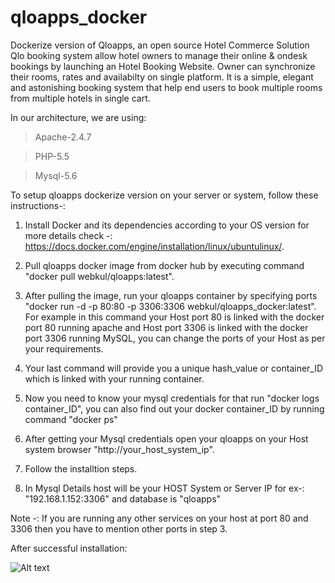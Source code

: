 # qloapps_docker
Dockerize version of Qloapps, an open source Hotel Commerce Solution
Qlo booking system allow hotel owners to manage their online & ondesk bookings by launching an Hotel Booking Website. Owner can synchronize their rooms, rates and availabilty on single platform. It is a simple, elegant and astonishing booking system that help end users to book multiple rooms from multiple hotels in single cart.

In our architecture, we are using:

> Apache-2.4.7

> PHP-5.5

> Mysql-5.6

To setup qloapps dockerize version on your server or system, follow these instructions-:

1. Install Docker and its dependencies according to your OS version for more details check -: https://docs.docker.com/engine/installation/linux/ubuntulinux/.

2. Pull qloapps docker image from docker hub by executing command "docker pull webkul/qloapps:latest".

3. After pulling the image, run your qloapps container by specifying ports "docker run -d -p 80:80 -p 3306:3306 webkul/qloapps_docker:latest". For example in this command your Host port 80 is linked with the docker port 80 running apache and Host port 3306 is linked with the docker port 3306 running MySQL, you can change the ports of your Host as per your requirements.

4. Your last command will provide you a unique hash_value or container_ID which is linked with your running container.

5. Now you need to know your mysql credentials for that run "docker logs container_ID", you can also find out your docker container_ID by running command "docker ps"

6. After getting your Mysql credentials open your qloapps on your Host system browser "http://your_host_system_ip".

7. Follow the installtion steps.

8. In Mysql Details host will be your HOST System or Server IP for ex-: "192.168.1.152:3306" and database is "qloapps"

Note -: If you are running any other services on your host at port 80 and 3306 then you have to mention other ports in step 3.

After successful installation:

![Alt text](https://github.com/alankrit29/Shell-Provisining-in-Vagrant-for-Qloapps/blob/master/Screenshot%20from%202017-01-03%2011:47:53.png?raw=true)
